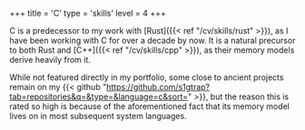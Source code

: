 +++
title = 'C'
type = 'skills'
level = 4
+++

C is a predecessor to my work with [Rust]({{< ref "/cv/skills/rust" >}}), as I have been working with C for over a decade by now. It is a natural precursor to both Rust and [C++]({{< ref "/cv/skills/cpp" >}}), as their memory models derive heavily from it.

While not featured directly in my portfolio, some close to ancient projects remain on my {{< github "https://github.com/s1gtrap?tab=repositories&q=&type=&language=c&sort=" >}}, but the reason this is rated so high is because of the aforementioned fact that its memory model lives on in most subsequent system languages.
